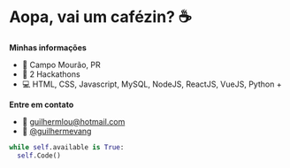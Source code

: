 <!-- ![sobre](https://github.com/Guilhermevang/Guilhermevang/blob/main/me.png) -->

# Aopa, vai um cafézin? ☕

**Minhas informações**

- 📌 Campo Mourão, PR
- 📆 2 Hackathons
- 💻 HTML, CSS, Javascript, MySQL, NodeJS, ReactJS, VueJS, Python +

**Entre em contato**

- 📧 guilhermlou@hotmail.com
- 🌠 [@guilhermevang](https://instagram.com/guilhermevang)

```python
while self.available is True:
  self.Code()
```
